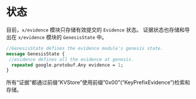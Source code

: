 # 状态

目前，`x/evidence` 模块只存储有效提交的 `Evidence` 状态。
证据状态也存储和导出在 `x/evidence` 模块的 `GenesisState` 中。

```protobuf
//GenesisState defines the evidence module's genesis state.
message GenesisState {
 //evidence defines all the evidence at genesis.
  repeated google.protobuf.Any evidence = 1;
}

```

所有“证据”都通过前缀“KVStore”使用前缀“0x00”(“KeyPrefixEvidence”)检索和存储。 
